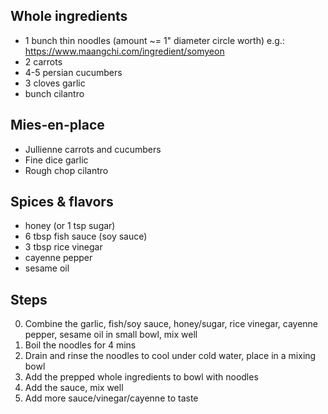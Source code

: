 ## Whole ingredients
- 1 bunch thin noodles (amount ~= 1" diameter circle worth) e.g.: https://www.maangchi.com/ingredient/somyeon
- 2 carrots
- 4-5 persian cucumbers
- 3 cloves garlic
- bunch cilantro

## Mies-en-place
- Jullienne carrots and cucumbers
- Fine dice garlic
- Rough chop cilantro

## Spices & flavors
- honey (or 1 tsp sugar)
- 6 tbsp fish sauce (soy sauce)
- 3 tbsp rice vinegar
- cayenne pepper
- sesame oil

## Steps
0. Combine the garlic, fish/soy sauce, honey/sugar, rice vinegar, cayenne pepper, sesame oil in small bowl, mix well
1. Boil the noodles for 4 mins
2. Drain and rinse the noodles to cool under cold water, place in a mixing bowl
3. Add the prepped whole ingredients to bowl with noodles
4. Add the sauce, mix well
5. Add more sauce/vinegar/cayenne to taste
